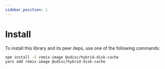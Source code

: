 ```yaml
---
sidebar_position: 1
---
```


# Install

To install this library and its peer deps, use one of the following commands:
```bash
npm install -S remix-image @udisc/hybrid-disk-cache
yarn add remix-image @udisc/hybrid-disk-cache
```
